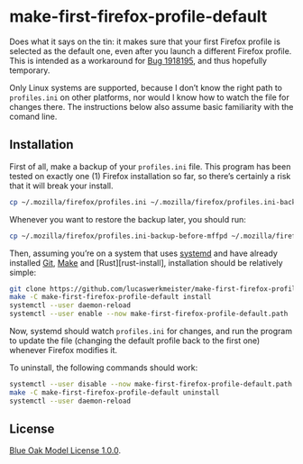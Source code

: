 # make-first-firefox-profile-default

Does what it says on the tin:
it makes sure that your first Firefox profile is selected as the default one,
even after you launch a different Firefox profile.
This is intended as a workaround for [Bug 1918195][],
and thus hopefully temporary.

Only Linux systems are supported,
because I don’t know the right path to `profiles.ini` on other platforms,
nor would I know how to watch the file for changes there.
The instructions below also assume basic familiarity with the comand line.

## Installation

First of all, make a backup of your `profiles.ini` file.
This program has been tested on exactly one (1) Firefox installation so far,
so there’s certainly a risk that it will break your install.

```sh
cp ~/.mozilla/firefox/profiles.ini ~/.mozilla/firefox/profiles.ini-backup-before-mffpd
```

Whenever you want to restore the backup later, you should run:

```sh
cp ~/.mozilla/firefox/profiles.ini-backup-before-mffpd ~/.mozilla/firefox/profiles.ini
```

Then, assuming you’re on a system that uses [systemd][]
and have already installed [Git][git-install], [Make][make-install] and [Rust][rust-install],
installation should be relatively simple:

```sh
git clone https://github.com/lucaswerkmeister/make-first-firefox-profile-default.git
make -C make-first-firefox-profile-default install
systemctl --user daemon-reload
systemctl --user enable --now make-first-firefox-profile-default.path
```

Now, systemd should watch `profiles.ini` for changes,
and run the program to update the file (changing the default profile back to the first one)
whenever Firefox modifies it.

To uninstall, the following commands should work:

```sh
systemctl --user disable --now make-first-firefox-profile-default.path
make -C make-first-firefox-profile-default uninstall
systemctl --user daemon-reload
```

## License

[Blue Oak Model License 1.0.0](./LICENSE.md).

[Bug 1918195]: https://bugzilla.mozilla.org/show_bug.cgi?id=1918195
[systemd]: https://systemd.io/
[git-install]: https://git-scm.com/downloads/linux
[make-install]: https://www.gnu.org/software/make/
[rust-instal]: https://www.rust-lang.org/tools/install
